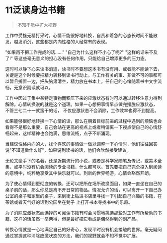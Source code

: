 # 11泛读身边书籍

> 不知不觉中扩大视野

工作中受挫无精打采时，心情不能很好地转换，自责和着急的心态长时间不能散发，越发消沉，这些都是内向性格的人经常有的表现。

"如果再不把工作完成的话......" "自己为什么这样不小心了呢?''''这样的话来不及了!" 等这些毫无意义的担心没有任何作用，只能给自己增添更多的压力态。

这时可以静下心来读书消遣，读书时不要想这本书有没有用、或者能不能读下去，关键是这个时候要把精力转移到读书行动上。与工作有关的事、非做不可的事都可以暂且搁置一边，把头脑肃清空，精力放在书本上，任自己的心绪随着书中文字流畅，无意识阅读就可以。

工作中因过于集中某特定事物而积压下来的应激状态有时可以通过转移注意力得到解除。心情转换说的就是这个道理。如果一心想把事情早点做完摆脱应激状态， 不管三七二十一就蛮干的话， 不仅应激状态不会消除，工作效率也得不到提高。

如果能够很好地转换一下心情的话，那么在朝着目标前进的过程中遇到的烦恼也会看得不是那么重要，自己会站在更高的视点上或者稍偏离一下视点使自己的心情舒畅起来，这样精神也会饱满，思维流畅，点子不断涌现。

当建议性格内向的人，找个喜欢的事情做一做以调整一下心情时，他们往往回答说"不知道做什么好"，如果说到读书的话，他们会欣然接受建议。

无论文豪手下的名著，还是近期流行的小说，或者是科学家随笔及传记，或美术全集，或平时没有机会阅读的专业书籍，什么都可以。首先要把自己完全投入到阅读的意境中，纯粹地享受其中快乐就可以。到新的世界畅游，心情会豁然开朗。

为了使心情得到更彻底的转换，还可以把所在场所改换面目，如果一直坐在自己的桌子前的话，那么你总是离不开日常的物品。情况允许的话，可以离开一下自己办公室的桌子和家里的桌子，来到街上钻进书店里寻找一下引起自己兴趣的书籍，在茶馆或者天气好的话到公园坐在凳子 上打开书本寻找书中的乐趣。

为了消除应激状态而选择的可阅读书籍有时会习惯地挑选那些对工作有所帮助的书籍，这样的话虽然一举两得，但是最好把它看成是偶然得到的副产品。

转换心情就是一心地满足自己的好奇心，发现平时没有机会接触的世界。毫无疑问通过掌握这种消除应激状态的方法，我们的视野就会不知不觉中扩展。
